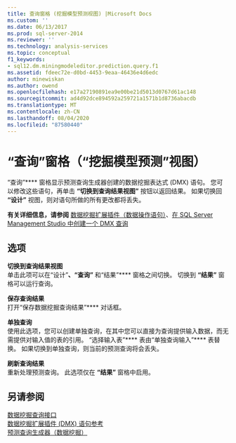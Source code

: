 ```yaml
---
title: 查询窗格 (挖掘模型预测视图) |Microsoft Docs
ms.custom: ''
ms.date: 06/13/2017
ms.prod: sql-server-2014
ms.reviewer: ''
ms.technology: analysis-services
ms.topic: conceptual
f1_keywords:
- sql12.dm.miningmodeleditor.prediction.query.f1
ms.assetid: fdeec72e-d0bd-4453-9eaa-46436e4d6edc
author: minewiskan
ms.author: owend
ms.openlocfilehash: e17a27190891ea9e00be21d5013d0767d61ac148
ms.sourcegitcommit: ad4d92dce894592a259721a1571b1d8736abacdb
ms.translationtype: MT
ms.contentlocale: zh-CN
ms.lasthandoff: 08/04/2020
ms.locfileid: "87580440"
---
```

# <a name="query-pane-mining-model-prediction-view"></a>“查询”窗格（“挖掘模型预测”视图）
  “查询”**** 窗格显示预测查询生成器创建的数据挖掘表达式 (DMX) 语句。 您可以修改这些语句，再单击 **“切换到查询结果视图”** 按钮以返回结果。 如果切换回 **“设计”** 视图，则对语句所做的所有更改都将丢失。  
  
 **有关详细信息，请参阅** [数据挖掘扩展插件（数据操作语句）](/sql/dmx/dmx-statements-data-manipulation)、[在 SQL Server Management Studio 中创建一个 DMX 查询](data-mining/create-a-dmx-query-in-sql-server-management-studio.md)  
  
## <a name="options"></a>选项  
 **切换到查询结果视图**  
 单击此项可以在“设计”****、“查询”**** 和“结果”**** 窗格之间切换。 切换到 **“结果”** 窗格可以运行查询。  
  
 **保存查询结果**  
 打开“保存数据挖掘查询结果”**** 对话框。  
  
 **单独查询**  
 使用此选项，您可以创建单独查询，在其中您可以直接为查询提供输入数据，而无需提供对输入值的表的引用。 “选择输入表”**** 表由“单独查询输入”**** 表替换。 如果切换到单独查询，则当前的预测查询将会丢失。  
  
 **刷新查询结果**  
 重新处理预测查询。 此选项仅在 **“结果”** 窗格中启用。  
  
## <a name="see-also"></a>另请参阅  
 [数据挖掘查询接口](data-mining/data-mining-query-tools.md)   
 [数据挖掘扩展插件 &#40;DMX&#41; 语句参考](/sql/dmx/data-mining-extensions-dmx-statements)   
 [预测查询生成器（数据挖掘）](prediction-query-builder-data-mining.md)  
  
  
